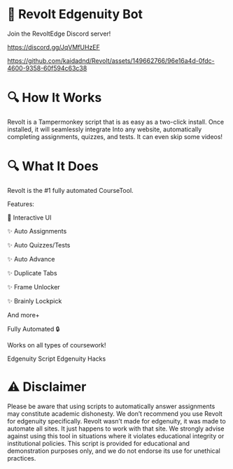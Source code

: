 # 🚀 Revolt Edgenuity Bot

Join the RevoltEdge Discord server!


https://discord.gg/JqVMfUHzEF




https://github.com/kaidadnd/Revolt/assets/149662766/96e16a4d-0fdc-4600-9358-60f594c63c38


# 🔍 How It Works

Revolt is a Tampermonkey script that is as easy as a two-click install. Once installed, it will seamlessly integrate Into any website, automatically completing assignments, quizzes, and tests. It can even skip some videos!


# 🔍 What It Does

Revolt is the #1  fully automated CourseTool.

Features:

🌟 Interactive UI

✨ Auto Assignments

✨ Auto Quizzes/Tests

✨ Auto Advance

✨ Duplicate Tabs

✨ Frame Unlocker

✨ Brainly Lockpick

And more+

Fully Automated 🔒

Works on all types of coursework!

Edgenuity Script
Edgenuity Hacks

# ⚠️ Disclaimer
Please be aware that using scripts to automatically answer assignments may constitute academic dishonesty. We don’t recommend you use Revolt for edgenuity specifically. Revolt wasn’t made for edgenuity, it was made to automate all sites. It just happens to work with that site. We strongly advise against using this tool in situations where it violates educational integrity or institutional policies. This script is provided for educational and demonstration purposes only, and we do not endorse its use for unethical practices.
